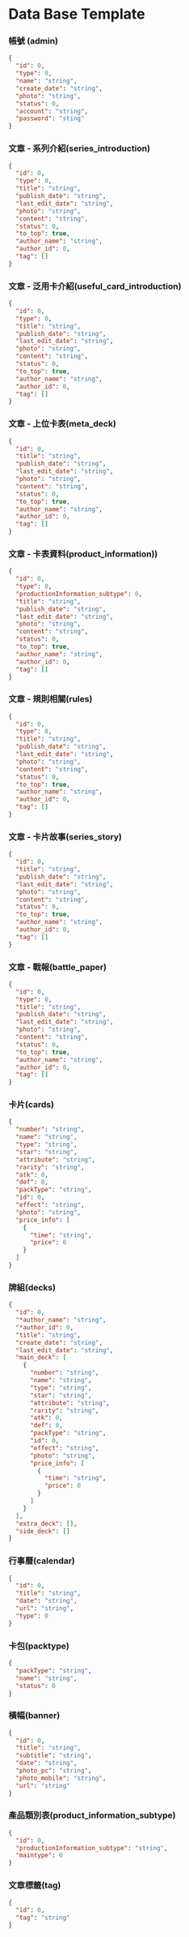 # Data Base Template

### 帳號 (admin)

```json
{
  "id": 0,
  "type": 0,
  "name": "string",
  "create_date": "string",
  "photo": "string",
  "status": 0,
  "account": "string",
  "password": "sting"
}
```

### 文章 - 系列介紹(series_introduction)

```json
{
  "id": 0,
  "type": 0,
  "title": "string",
  "publish_date": "string", 
  "last_edit_date": "string",
  "photo": "string",
  "content": "string", 
  "status": 0,
  "to_top": true,
  "author_name": "string", 
  "author_id": 0, 
  "tag": []
}
```

### 文章 - 泛用卡介紹(useful_card_introduction)

```json
{
  "id": 0,
  "type": 0,
  "title": "string",
  "publish_date": "string", 
  "last_edit_date": "string",
  "photo": "string",
  "content": "string", 
  "status": 0,
  "to_top": true,
  "author_name": "string", 
  "author_id": 0, 
  "tag": []
}
```

### 文章 - 上位卡表(meta_deck)

```json
{
  "id": 0,
  "title": "string",
  "publish_date": "string", 
  "last_edit_date": "string",
  "photo": "string",
  "content": "string", 
  "status": 0,
  "to_top": true,
  "author_name": "string", 
  "author_id": 0, 
  "tag": []
}
```

### 文章 - 卡表資料(product_information))

```json
{
  "id": 0,
  "type": 0,
  "productionInformation_subtype": 0,
  "title": "string",
  "publish_date": "string", 
  "last_edit_date": "string",
  "photo": "string",
  "content": "string", 
  "status": 0,
  "to_top": true,
  "author_name": "string", 
  "author_id": 0, 
  "tag": []
}
```

### 文章 - 規則相關(rules)

```json
{
  "id": 0,
  "type": 0,
  "title": "string",
  "publish_date": "string", 
  "last_edit_date": "string",
  "photo": "string",
  "content": "string", 
  "status": 0,
  "to_top": true,
  "author_name": "string", 
  "author_id": 0, 
  "tag": []
}
```

### 文章 - 卡片故事(series_story)

```json
{
  "id": 0,
  "title": "string",
  "publish_date": "string", 
  "last_edit_date": "string",
  "photo": "string",
  "content": "string", 
  "status": 0,
  "to_top": true,
  "author_name": "string", 
  "author_id": 0, 
  "tag": []
}
```

### 文章 - 戰報(battle_paper)

```json
{
  "id": 0,
  "type": 0,
  "title": "string",
  "publish_date": "string", 
  "last_edit_date": "string",
  "photo": "string",
  "content": "string", 
  "status": 0,
  "to_top": true,
  "author_name": "string", 
  "author_id": 0, 
  "tag": []
}
```

### 卡片(cards)

```json
{
  "number": "string",
  "name": "string",
  "type": "string",
  "star": "string",
  "attribute": "string",
  "rarity": "string",
  "atk": 0,
  "def": 0,
  "packType": "string",
  "id": 0,
  "effect": "string",
  "photo": "string",
  "price_info": [
    {
      "time": "string",
      "price": 0
    }
  ]
}
```

### 牌組(decks)

```json
{
  "id": 0,
  "*author_name": "string",
  "*author_id": 0,
  "title": "string",
  "create_date": "string",
  "last_edit_date": "string",
  "main_deck": [
    {
      "number": "string",
      "name": "string",
      "type": "string",
      "star": "string",
      "attribute": "string",
      "rarity": "string",
      "atk": 0,
      "def": 0,
      "packType": "string",
      "id": 0,
      "effect": "string",
      "photo": "string",
      "price_info": [
        {
          "time": "string",
          "price": 0
        }
      ]
    }
  ],
  "extra_deck": [],
  "side_deck": []
}
```

### 行事曆(calendar)

```json
{
  "id": 0,
  "title": "string",
  "date": "string",
  "url": "string",
  "type": 0
}
```

### 卡包(packtype)

```json
{
  "packType": "string",
  "name": "string",
  "status": 0
}
```

### 橫幅(banner)

```json
{
  "id": 0,
  "title": "string",
  "subtitle": "string",
  "date": "string",
  "photo_pc": "string",
  "photo_mobile": "string",
  "url": "string"
}
```

### 產品類別表(product_information_subtype)

```json
{
  "id": 0,
  "productionInformation_subtype": "string",
  "maintype": 0
}
```

### 文章標籤(tag)

```json
{
  "id": 0,
  "tag": "string"
}
```
